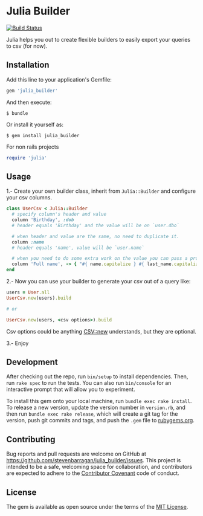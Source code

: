 # Julia Builder
[![Build Status](https://travis-ci.org/stevenbarragan/julia_builder.svg?branch=master)](https://travis-ci.org/stevenbarragan/julia_builder)

Julia helps you out to create flexible builders to easily export your queries to csv (for now).

## Installation

Add this line to your application's Gemfile:

```ruby
gem 'julia_builder'
```

And then execute:

    $ bundle

Or install it yourself as:

    $ gem install julia_builder

For non rails projects

```ruby
require 'julia'
```

## Usage

1.- Create your own builder class, inherit from `Julia::Builder` and configure your csv columns.

```ruby
class UserCsv < Julia::Builder
  # specify column's header and value
  column 'Birthday', :dob
  # header equals 'Birthday' and the value will be on `user.dbo`

  # when header and value are the same, no need to duplicate it.
  column :name
  # header equals 'name', value will be `user.name`

  # when you need to do some extra work on the value you can pass a proc.
  column 'Full name', -> { "#{ name.capitalize } #{ last_name.capitalize }" }
end
```

2.- Now you can use your builder to generate your csv out of a query like:

```ruby
users = User.all
UserCsv.new(users).build

# or

UserCsv.new(users, <csv options>).build
```

Csv options could be anything [CSV::new](http://ruby-doc.org/stdlib-2.0.0/libdoc/csv/rdoc/CSV.html#method-c-new) understands, but they are optional.

3.- Enjoy

## Development

After checking out the repo, run `bin/setup` to install dependencies. Then, run `rake spec` to run the tests. You can also run `bin/console` for an interactive prompt that will allow you to experiment.

To install this gem onto your local machine, run `bundle exec rake install`. To release a new version, update the version number in `version.rb`, and then run `bundle exec rake release`, which will create a git tag for the version, push git commits and tags, and push the `.gem` file to [rubygems.org](https://rubygems.org).

## Contributing

Bug reports and pull requests are welcome on GitHub at https://github.com/stevenbarragan/julia_builder/issues. This project is intended to be a safe, welcoming space for collaboration, and contributors are expected to adhere to the [Contributor Covenant](http://contributor-covenant.org/) code of conduct.


## License

The gem is available as open source under the terms of the [MIT License](http://opensource.org/licenses/MIT).


